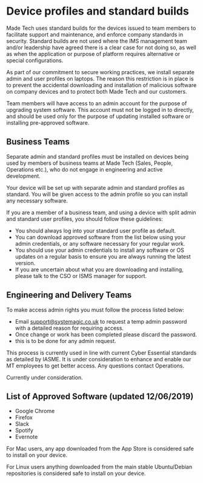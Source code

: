 # Device profiles and standard builds

Made Tech uses standard builds for the devices issued to team members to facilitate support and maintenance, and enforce company standards in security. Standard builds are not used where the IMS management team and/or leadership have agreed there is a clear case for not doing so, as well as when the application or purpose of platform requires alternative or special configurations.

As part of our commitment to secure working practices, we install separate admin and user profiles on laptops. The reason this restriction is in place is to prevent the accidental downloading and installation of malicious software on company devices and to protect both Made Tech and our customers.

Team members will have access to an admin account for the purpose of upgrading system software. This account must not be logged in to directly, and should be used only for the purpose of updating installed software or installing pre-approved software.

## Business Teams

Separate admin and standard profiles must be installed on devices being used by members of business teams at Made Tech (Sales, People, Operations etc.), who do not engage in engineering and active development.

Your device will be set up with separate admin and standard profiles as standard. You will be given access to the admin profile so you can install any necessary software.

If you are a member of a business team, and using a device with split admin and standard user profiles, you should follow these guidelines:
 - You should always log into your standard user profile as default.
 - You can download approved software from the list below using your admin credentials, or any software necessary for your regular work.
 - You should use your admin credentials to install any software or OS updates on a regular basis to ensure you are always running the latest version.
 - If you are uncertain about what you are downloading and installing, please talk to the CSO or ISMS manager for support.


## Engineering and Delivery Teams

To make access admin rights you must follow the process listed below:

- Email support@systemagic.co.uk to request  a temp admin password with a detailed reason for requiring access.
- Once change or work has been completed please discard the password. 
- this is to be done for any admin request. 

This process is currently used in line with current Cyber Essential standards as detailed by IASME. It is under consideration to enhance and enable our MT employees to get better access. Any questions contact Operations. 

Currently under consideration.

## List of Approved Software (updated 12/06/2019)
 - Google Chrome
 - Firefox
 - Slack
 - Spotify
 - Evernote

 For Mac users, any app downloaded from the App Store is considered safe to install on your device.

For Linux users anything downloaded from the main stable Ubuntu/Debian repositories is considered safe to install on your device.

